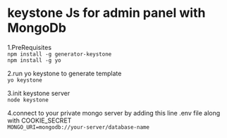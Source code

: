 # keystone Js for admin panel with MongoDb
1.PreRequisites<br/> 
  `npm install -g generator-keystone`<br/>
  `npm install -g yo`

2.run yo keystone to generate template<br/>
  `yo keystone`        

3.init keystone server<br/>
  `node keystone` 

4.connect to your private mongo server by adding this line .env file along with COOKIE_SECRET<br/>
  `MONGO_URI=mongodb://your-server/database-name`
